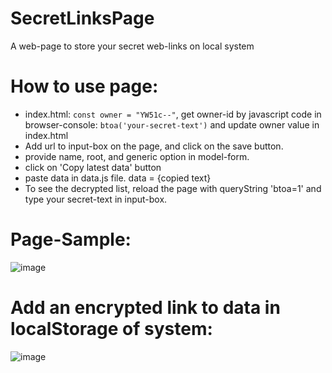 # SecretLinksPage
A web-page to store your secret web-links on local system

# How to use page:
- index.html: `const owner = "YW51c--"`, get owner-id by javascript code in browser-console: `btoa('your-secret-text')`  and update owner value in index.html
- Add url to input-box on the page, and click on the save button.
- provide name, root, and generic option in model-form.
- click on 'Copy latest data' button
- paste data in data.js file. data = {copied text}
- To see the decrypted list, reload the page with queryString 'btoa=1' and type your secret-text in input-box.

# Page-Sample:

![image](https://github.com/onu-khatri/SecretLinksPage/assets/85816412/c3230540-3b6d-49c0-bf18-12c0eb12ea7a)

# Add an encrypted link to data in localStorage of system:

![image](https://github.com/onu-khatri/SecretLinksPage/assets/85816412/d0d548a2-28fd-4f35-9803-131c7f8097da)
